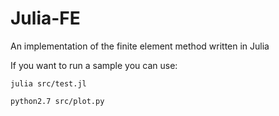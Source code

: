 # Julia-FE
An implementation of the finite element method written in Julia

If you want to run a sample you can use:


`julia src/test.jl`

`python2.7 src/plot.py`
